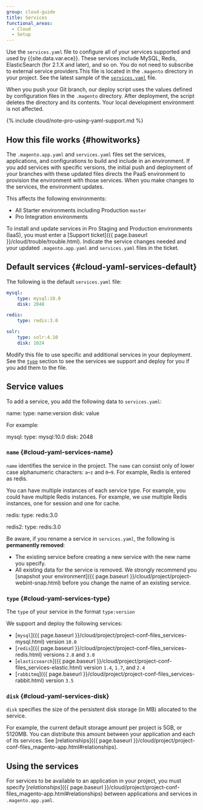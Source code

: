 ```yaml
---
group: cloud-guide
title: Services
functional_areas:
  - Cloud
  - Setup
---
```


Use the `services.yaml` file to configure all of your services supported and used by {{site.data.var.ece}}. These services include MySQL, Redis, ElasticSearch (for 2.1.X and later), and so on. You do not need to subscribe to external service providers.This file is located in the `.magento` directory in your project. See the latest sample of the [`services.yaml`](https://github.com/magento/magento-cloud/blob/master/.magento/services.yaml) file.

When you push your Git branch, our deploy script uses the values defined by configuration files in the `.magento` directory. After deployment, the script deletes the directory and its contents. Your local development environment is not affected.

{% include cloud/note-pro-using-yaml-support.md %}

## How this file works {#howitworks}

The `.magento.app.yaml` and `services.yaml` files set the services, applications, and configurations to build and include in an environment. If you add services with specific versions, the initial push and deployment of your branches with these updated files directs the PaaS environment to provision the environment with those services. When you make changes to the services, the environment updates.

This affects the following environments:

* All Starter environments including Production `master`
* Pro Integration environments

To install and update services in Pro Staging and Production environments (IaaS), you must enter a [Support ticket]({{ page.baseurl }}/cloud/trouble/trouble.html). Indicate the service changes needed and your updated `.magento.app.yaml` and `services.yaml` files in the ticket.

## Default services {#cloud-yaml-services-default}

The following is the default `services.yaml` file:

```yaml
mysql:
    type: mysql:10.0
    disk: 2048

redis:
    type: redis:3.0

solr:
    type: solr:4.10
    disk: 1024
```

Modify this file to use specific and additional services in your deployment. See the [`type`](#cloud-yaml-services-type) section to see the services we support and deploy for you if you add them to the file.

## Service values

To add a service, you add the following data to `services.yaml`:

  name:
     type: name:version
     disk: value

For example:

  mysql:
     type: mysql:10.0
     disk: 2048

### `name` {#cloud-yaml-services-name}
`name` identifies the service in the project. The `name` can consist only of lower case alphanumeric characters: `a`&ndash;`z` and `0`&ndash;`9`. For example, Redis is entered as redis.

You can have multiple instances of each service type. For example, you could have multiple Redis instances. For example, we use multiple Redis instances, one for session and one for cache.

  redis:
     type: redis:3.0

  redis2:
     type: redis:3.0

Be aware, if you rename a service in `services.yaml`, the following is **permanently removed**:

* The existing service before creating a new service with the new name you specify.
* All existing data for the service is removed. We strongly recommend you [snapshot your environment]({{ page.baseurl }}/cloud/project/project-webint-snap.html) before you change the name of an existing service.

### `type` {#cloud-yaml-services-type}
The `type` of your service in the format `type:version`

We support and deploy the following services:

*	[`mysql`]({{ page.baseurl }}/cloud/project/project-conf-files_services-mysql.html) version `10.0`
*	[`redis`]({{ page.baseurl }}/cloud/project/project-conf-files_services-redis.html) versions `2.8` and `3.0`
*	[`elasticsearch`]({{ page.baseurl }}/cloud/project/project-conf-files_services-elastic.html) version `1.4`, `1.7`, and `2.4`
*	[`rabbitmq`]({{ page.baseurl }}/cloud/project/project-conf-files_services-rabbit.html) version `3.5`

### `disk` {#cloud-yaml-services-disk}

`disk` specifies the size of the persistent disk storage (in MB) allocated to the service.

For example, the current default storage amount per project is 5GB, or 5120MB. You can distribute this amount between your application and each of its services. See [relationships]({{ page.baseurl }}/cloud/project/project-conf-files_magento-app.html#relationships).

## Using the services

For services to be available to an application in your project, you must specify [*relationships*]({{ page.baseurl }}/cloud/project/project-conf-files_magento-app.html#relationships) between applications and services in `.magento.app.yaml`.
